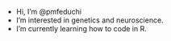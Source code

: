 - Hi, I’m @pmfeduchi
- I’m interested in genetics and neuroscience.
- I’m currently learning how to code in R.

<!---
pmfeduchi/pmfeduchi is a ✨ special ✨ repository because its `README.md` (this file) appears on your GitHub profile.
You can click the Preview link to take a look at your changes.
--->
